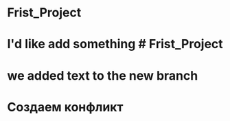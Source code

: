 ﻿#  Frist_Project

# I'd like add something # Frist_Project


# we added text to the new branch


# Создаем конфликт